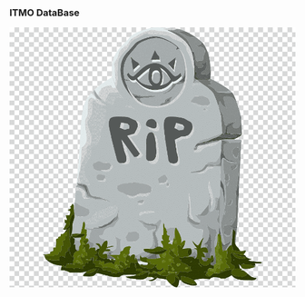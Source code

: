 ### ITMO DataBase

![alt text](png-headstone-computer-icons-open-rest-in-peace-grass-rip-computer-icons-надгробие-clipart.png)
